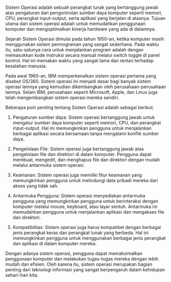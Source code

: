 Sistem Operasi adalah sebuah perangkat lunak yang bertanggung jawab atas pengaturan dan pengontrolan sumber daya komputer seperti memori, CPU, perangkat input-output, serta aplikasi yang berjalan di atasnya. Tujuan utama dari sistem operasi adalah untuk memudahkan penggunaan komputer dan mengoptimalkan kinerja hardware yang ada di dalamnya.

Sejarah Sistem Operasi dimulai pada tahun 1950-an, ketika komputer masih menggunakan sistem pemrograman yang sangat sederhana. Pada waktu itu, satu-satunya cara untuk menjalankan program adalah dengan memasukkan kode instruksi secara manual melalui switch toggle di panel kontrol. Hal ini memakan waktu yang sangat lama dan rentan terhadap kesalahan manusia.

Pada awal 1960-an, IBM memperkenalkan sistem operasi pertama yang disebut OS/360. Sistem operasi ini menjadi dasar bagi banyak sistem operasi lainnya yang kemudian dikembangkan oleh perusahaan-perusahaan lainnya. Selain IBM, perusahaan seperti Microsoft, Apple, dan Linux juga telah mengembangkan sistem operasi mereka sendiri.

Beberapa poin penting tentang Sistem Operasi adalah sebagai berikut:

1.  Pengaturan sumber daya: Sistem operasi bertanggung jawab untuk mengatur sumber daya komputer seperti memori, CPU, dan perangkat input-output. Hal ini memungkinkan pengguna untuk menjalankan berbagai aplikasi secara bersamaan tanpa mengalami konflik sumber daya.
    
2.  Pengelolaan File: Sistem operasi juga bertanggung jawab atas pengelolaan file dan direktori di dalam komputer. Pengguna dapat membuat, mengedit, dan menghapus file dan direktori dengan mudah melalui antarmuka sistem operasi.
    
3.  Keamanan: Sistem operasi juga memiliki fitur keamanan yang memungkinkan pengguna untuk melindungi data pribadi mereka dari akses yang tidak sah.
    
4.  Antarmuka Pengguna: Sistem operasi menyediakan antarmuka pengguna yang memungkinkan pengguna untuk berinteraksi dengan komputer melalui mouse, keyboard, atau layar sentuh. Antarmuka ini memudahkan pengguna untuk menjalankan aplikasi dan mengakses file dan direktori.
    
5.  Kompatibilitas: Sistem operasi juga harus kompatibel dengan berbagai jenis perangkat keras dan perangkat lunak yang berbeda. Hal ini memungkinkan pengguna untuk menggunakan berbagai jenis perangkat dan aplikasi di dalam komputer mereka.
    

Dengan adanya sistem operasi, pengguna dapat memaksimalkan penggunaan komputer dan melakukan tugas-tugas mereka dengan lebih mudah dan efisien. Oleh karena itu, sistem operasi merupakan bagian penting dari teknologi informasi yang sangat berpengaruh dalam kehidupan sehari-hari kita.